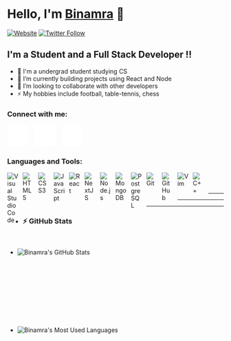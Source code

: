 <!-- @format -->

# Hello, I'm [Binamra][website] 👋

[![Website](https://img.shields.io/website?label=binamrakhadka.com.np&style=for-the-badge&url=http%3A%2F%2Fbinamrakhadka.com.np)](http://binamrakhadka.com.np)
[![Twitter Follow](https://img.shields.io/twitter/follow/whoKhadka?color=1DA1F2&logo=twitter&style=for-the-badge)](https://twitter.com/intent/follow?original_referer=https%3A%2F%2Fgithub.com%2FwhoKhadka&screen_name=whoKhadka)

## I'm a Student and a Full Stack Developer !!

- 🌱 I'm a undergrad student studying CS
- 🌱 I’m currently building projects using React and Node
- 👯 I’m looking to collaborate with other developers
- ⚡ My hobbies include football, table-tennis, chess

### Connect with me:

[<img src="https://github.com/codeSTACKr/codeSTACKr/raw/master/img/globe-dark.svg"/>](http://binamrakhadka.com.np)
&nbsp;&nbsp;
[<img src="https://github.com/codeSTACKr/codeSTACKr/raw/master/img/twitter-dark.svg"/>](https://twitter.com/whoKhadka)
&nbsp;&nbsp;
[<img src="https://github.com/codeSTACKr/codeSTACKr/raw/master/img/linkedin-dark.svg"/>](https://linkedin.com/in/binamra7)
&nbsp;&nbsp;

### Languages and Tools:

<img align="left" alt="Visual Studio Code" width="26px" src="https://cdn.jsdelivr.net/gh/devicons/devicon/icons/vscode/vscode-original.svg" style="padding-right:10px;" />
<img align="left" alt="HTML5" width="26px" src="https://cdn.jsdelivr.net/gh/devicons/devicon/icons/html5/html5-original.svg" style="padding-right:10px;" />
<img align="left" alt="CSS3" width="26px" src="https://cdn.jsdelivr.net/gh/devicons/devicon/icons/css3/css3-original.svg" style="padding-right:10px;" />
<img align="left" alt="JavaScript" width="26px" src="https://cdn.jsdelivr.net/gh/devicons/devicon/icons/javascript/javascript-original.svg" style="padding-right:10px;" />
<img align="left" alt="React" width="26px" src="https://cdn.jsdelivr.net/gh/devicons/devicon/icons/react/react-original.svg" style="padding-right:10px;" />
<img align="left" alt="NextJS" width="26px" src="https://cdn.jsdelivr.net/gh/devicons/devicon/icons/nextjs/nextjs-original.svg" style="padding-right:10px;" />
<img align="left" alt="Node.js" width="26px" src="https://cdn.jsdelivr.net/gh/devicons/devicon/icons/nodejs/nodejs-original.svg" style="padding-right:10px;" />
<img align="left" alt="MongoDB" width="26px" src="https://cdn.jsdelivr.net/gh/devicons/devicon/icons/mongodb/mongodb-original.svg" style="padding-right:10px;" />
<img align="left" alt="PostgreSQL" width="26px" src="https://cdn.jsdelivr.net/gh/devicons/devicon/icons/postgresql/postgresql-original.svg" style="padding-right:10px;" />
<img align="left" alt="Git" width="26px" src="https://cdn.jsdelivr.net/gh/devicons/devicon/icons/git/git-original.svg" style="padding-right:10px;" />
<img align="left" alt="GitHub" width="26px" src="https://user-images.githubusercontent.com/3369400/139447912-e0f43f33-6d9f-45f8-be46-2df5bbc91289.png" style="padding-right:10px;" />
<img align="left" alt="Vim" width="26px" src="https://cdn.jsdelivr.net/npm/devicons@1.8.0/!SVG/vim.svg" style="padding-right:10px;" />
<img align="left" alt="C++" width="26px" src="https://upload.wikimedia.org/wikipedia/commons/thumb/1/18/ISO_C%2B%2B_Logo.svg/1822px-ISO_C%2B%2B_Logo.svg.png" style="padding-right:10px;" />

<br />
<br />

---

---

---

- ### :zap: GitHub Stats

<br />


- &nbsp;&nbsp;<img align="left" alt="Binamra's GitHub Stats" src="https://github-readme-stats.vercel.app/api?username=Binamra7&show_icons=true&hide_border=false&title_color=ff652f&icon_color=FFE400&bg_color=09131B&text_color=ffffff&border_color=0c1a25&count_private=true" />

<br />
<br />
<br />
<br />
<br />
<br />
<br />
<br />

- &nbsp;&nbsp;<img align="left" alt="Binamra's Most Used Languages" src="https://github-readme-stats.vercel.app/api/top-langs/?username=Binamra7&count_private=true&show_icons=true&hide_border=false&title_color=ff652f&icon_color=FFE400&bg_color=09131B&text_color=ffffff&border_color=0c1a25&count_private=true" />

  [website]: https://codeSTACKr.com
  [website__main]: http://binamrakhadka.com.np
  [twitter]: https://twitter.com/whoKhadka
  [linkedin]: https://linkedin.com/in/binamra7
